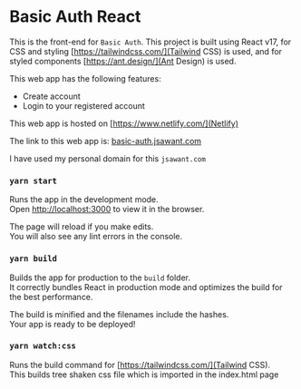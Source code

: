 
# Basic Auth React
This is the front-end for `Basic Auth`. This project is built using React v17, for CSS and styling [https://tailwindcss.com/](Tailwind CSS) is used, and for styled components [https://ant.design/](Ant Design) is used.

This web app has the following features:
- Create account
- Login to your registered account

This web app is hosted on [https://www.netlify.com/](Netlify)

The link to this web app is: [basic-auth.jsawant.com](https://basic-auth.jsawant.com/)

I have used my personal domain for this `jsawant.com`


### `yarn start`

Runs the app in the development mode.\
Open [http://localhost:3000](http://localhost:3000) to view it in the browser.

The page will reload if you make edits.\
You will also see any lint errors in the console.

### `yarn build`

Builds the app for production to the `build` folder.\
It correctly bundles React in production mode and optimizes the build for the best performance.

The build is minified and the filenames include the hashes.\
Your app is ready to be deployed!


### `yarn watch:css`

Runs the build command for [https://tailwindcss.com/](Tailwind CSS).\
This builds tree shaken css file which is imported in the index.html page

